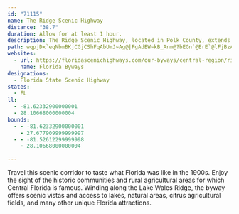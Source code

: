 ```yaml
---
id: "71115"
name: The Ridge Scenic Highway
distance: "38.7"
duration: Allow for at least 1 hour.
description: The Ridge Scenic Highway, located in Polk County, extends 38.7 miles along the Lake Wales Ridge, from its intersection with US 27 south of Frostproof to its intersection with US 17/92 in Haines City.
path: wqpjDx`eqNbmBKjCGjCShFqAbUmJ~Ag@|FgAdEW~kB_Anm@?bEGn`@ErE`@lFjBzA^xAR|B@z\gA|E[vJkAfH_@dtAQ?o_@NwDl@mClAqC~LkOfByAbC}AdKoE~FyC`CsBnA{AxA_Dd@wA`Oqn@bAwBrB{B~A_AlCw@jBMnEA`|@?l{Be@ruBKvTM`N?rb@^`BNtBn@dB`AxAtAtA|BfF`NzAxBjAx@xAd@nAHz@Aba@wDrJmA|GgA~E_AxHoBt_@kLdj@uQzEuBtDmC~NoNpBqA`E{AvBY`CIl]AdDeAfBr@lSsGpBg@tE_BhCuApBsArBiBfLeNx@i@nvB?vUApCMtBo@fAg@lB{At@_Ax@_B|Nw\dAmB~BaChAo@dBm@pDY|\?nIMhXmC`GWfi@KnCSbD_BtAaBx@yAX_AP_ANgB?w\k@ovB?}r@JmC^eDf@gC|A}EzB{DvCgDfFsDfg@_\fAk@zA_@fAG`A@`Cf@|@d@r@j@dLzMpBlBpA`AlBbAbFfBdEl@~BDpJBve@WbBP~@^pA`Al@x@j@pAXrAHxAApQHvB\hBp@hBd@t@tBpBnCfAjBPl\W`cCMjEQpHsAfDYfC?tJr@lDKlBUfMkCrC{@tBuA|GoGdCsAdBg@bC]|AEp[AfBQjAYrBgAhBeBr@kAjCgG|AsBxAgArAg@rA]pAKnoAOfOFjFKhaAS~BRpEpAnBLn|BQdy@SfEHrB^xCtAlFxE|BxCrA`D|Rzr@hAnCbAbBj@l@`CjBnBz@j|@zU~BfAjBdBxOvT`@x@`DlC
websites:
  - url: https://floridascenichighways.com/our-byways/central-region/ridge-scenic-highway/
    name: Florida Byways
designations:
  - Florida State Scenic Highway
states:
  - FL
ll:
  - -81.62332900000001
  - 28.10668000000004
bounds:
  - - -81.62332900000001
    - 27.677909999999997
  - - -81.52612299999998
    - 28.10668000000004

---
```


Travel this scenic corridor to taste what Florida was like in the 1900s. Enjoy the sight of the historic communities and rural agricultural areas for which Central Florida is famous. Winding along the Lake Wales Ridge, the byway offers scenic vistas and access to lakes, natural areas, citrus agricultural fields, and many other unique Florida attractions.
